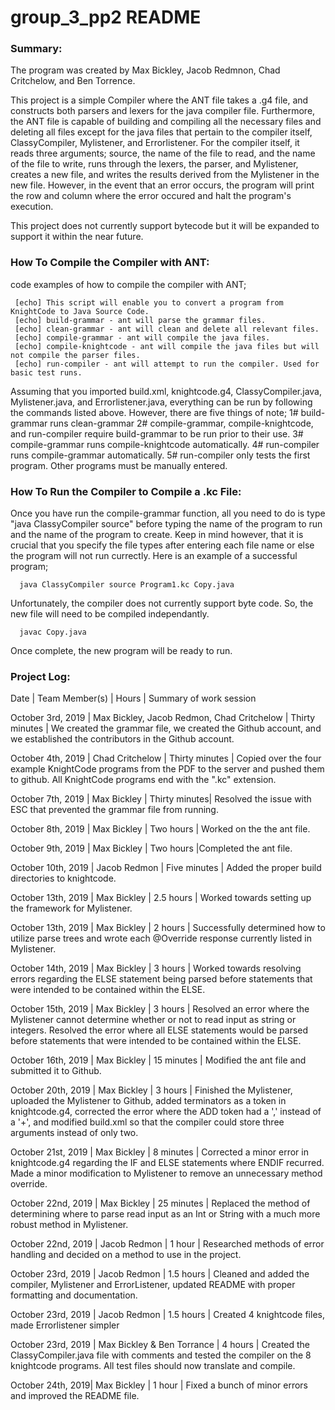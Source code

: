 # group_3_pp2 README 

### Summary:
The program was created by Max Bickley, Jacob Redmnon, Chad Critchelow, and Ben Torrence.

This project is a simple Compiler where the ANT file takes a .g4 file, and constructs both parsers and lexers for the java compiler file. Furthermore, the ANT file is capable of building and compiling all the necessary files and deleting all files except for the java files that pertain to the compiler itself, ClassyCompiler, Mylistener, and Errorlistener. For the compiler itself, it reads three arguments; source, the name of the file to read, and the name of the file to write, runs through the lexers, the parser, and Mylistener, creates a new file, and writes the results derived from the Mylistener in the new file. However, in the event that an error occurs, the program will print the row and column where the error occured and halt the program's execution.

This project does not currently support bytecode but it will be expanded to support it within the near future.

### How To Compile the Compiler with ANT:
code examples of how to compile the compiler with ANT;

     [echo] This script will enable you to convert a program from KnightCode to Java Source Code.
     [echo] build-grammar - ant will parse the grammar files.
     [echo] clean-grammar - ant will clean and delete all relevant files.
     [echo] compile-grammar - ant will compile the java files.
     [echo] compile-knightcode - ant will compile the java files but will not compile the parser files.
     [echo] run-compiler - ant will attempt to run the compiler. Used for basic test runs.

Assuming that you imported build.xml, knightcode.g4, ClassyCompiler.java, Mylistener.java, and Errorlistener.java, everything can be run by following the commands listed above. However, there are five things of note;
1# build-grammar runs clean-grammar
2# compile-grammar, compile-knightcode, and run-compiler require build-grammar to be run prior to their use.
3# compile-grammar runs compile-knightcode automatically.
4# run-compiler runs compile-grammar automatically.
5# run-compiler only tests the first program. Other programs must be manually entered.

### How To Run the Compiler to Compile a .kc File:
Once you have run the compile-grammar function, all you need to do is type "java ClassyCompiler source" before typing the name of the program to run and the name of the program to create. Keep in mind however, that it is crucial that you specify the file types after entering each file name or else the program will not run currectly. Here is an example of a successful program;

      java ClassyCompiler source Program1.kc Copy.java
      
Unfortunately, the compiler does not currently support byte code. So, the new file will need to be compiled independantly.

      javac Copy.java
      
Once complete, the new program will be ready to run.

### Project Log:

Date | Team Member(s) | Hours | Summary of work session

October 3rd, 2019 | Max Bickley, Jacob Redmon, Chad Critchelow | Thirty minutes |  We created the grammar file, we created the Github account, and we established the contributors in the Github account.

October 4th, 2019 | Chad Critchelow | Thirty minutes | Copied over the four example KnightCode programs from the PDF to the server and pushed them to github. All KnightCode programs end with the ".kc" extension.

October 7th, 2019 | Max Bickley | Thirty minutes| Resolved the issue with ESC that prevented the grammar file from running.

October 8th, 2019 | Max Bickley | Two hours | Worked on the the ant file.

October 9th, 2019 | Max Bickley | Two hours |Completed the ant file.

October 10th, 2019 | Jacob Redmon | Five minutes | Added the proper build directories to knightcode.

October 13th, 2019 | Max Bickley | 2.5 hours | Worked towards setting up the framework for Mylistener.

October 13th, 2019 | Max Bickley | 2 hours | Successfully determined how to utilize parse trees and wrote each @Override response currently listed in Mylistener.

October 14th, 2019 | Max Bickley | 3 hours | Worked towards resolving errors regarding the ELSE statement being parsed before statements that were intended to be contained within the ELSE.

October 15th, 2019 | Max Bickley | 3 hours | Resolved an error where the Mylistener cannot determine whether or not to read input as string or integers. Resolved the error where all ELSE statements would be parsed before statements that were intended to be contained within the ELSE.

October 16th, 2019 | Max Bickley | 15 minutes | Modified the ant file and submitted it to Github.

October 20th, 2019 | Max Bickley | 3 hours | Finished the Mylistener, uploaded the Mylistener to Github, added terminators as a token in knightcode.g4, corrected the error where the ADD token had a ',' instead of a '+', and modified build.xml so that the compiler could store three arguments instead of only two.

October 21st, 2019 | Max Bickley | 8 minutes | Corrected a minor error in knightcode.g4 regarding the IF and ELSE statements where ENDIF recurred. Made a minor modification to Mylistener to remove an unnecessary method override.

October 22nd, 2019 | Max Bickley | 25 minutes | Replaced the method of determining where to parse read input as an Int or String with a much more robust method in Mylistener.

October 22nd, 2019 | Jacob Redmon | 1 hour | Researched methods of error handling and decided on a method to use in the project.

October 23rd, 2019 | Jacob Redmon | 1.5 hours | Cleaned and added the compiler, Mylistener and ErrorListener, updated README with proper formatting and documentation.

October 23rd, 2019 | Jacob Redmon | 1.5 hours | Created 4 knightcode files, made Errorlistener simpler

October 23rd, 2019 | Max Bickley & Ben Torrance | 4 hours | Created the ClassyCompiler.java file with comments and tested the compiler on the 8 knightcode programs. All test files should now translate and compile.

October 24th, 2019| Max Bickley | 1 hour | Fixed a bunch of minor errors and improved the README file.

